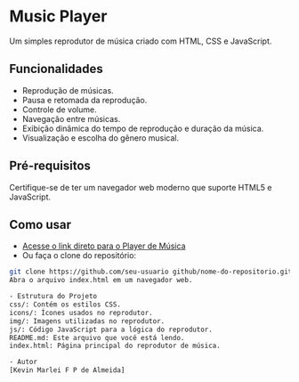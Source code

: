 # Music Player

Um simples reprodutor de música criado com HTML, CSS e JavaScript.

## Funcionalidades

- Reprodução de músicas.
- Pausa e retomada da reprodução.
- Controle de volume.
- Navegação entre músicas.
- Exibição dinâmica do tempo de reprodução e duração da música.
- Visualização e escolha do gênero musical.

## Pré-requisitos

Certifique-se de ter um navegador web moderno que suporte HTML5 e JavaScript.

## Como usar
- [Acesse o link direto para o Player de Música](https://kevinmarlei.github.io/MusicPlayer/)
- Ou faça o clone do repositório:

```bash
git clone https://github.com/seu-usuario github/nome-do-repositorio.git
Abra o arquivo index.html em um navegador web.

- Estrutura do Projeto
css/: Contém os estilos CSS.
icons/: Ícones usados no reprodutor.
img/: Imagens utilizadas no reprodutor.
js/: Código JavaScript para a lógica do reprodutor.
README.md: Este arquivo que você está lendo.
index.html: Página principal do reprodutor de música.

- Autor
[Kevin Marlei F P de Almeida]
